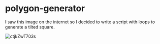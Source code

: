 # polygon-generator
 
I saw this image on the internet so I decided to write a script with loops to generate a tilted square.

![ctjkZwT703s](https://user-images.githubusercontent.com/34766858/160492177-5918821c-f004-431c-9674-086238b6cc70.jpg)

